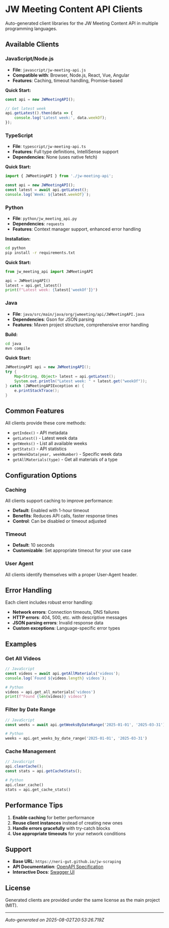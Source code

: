 # JW Meeting Content API Clients

Auto-generated client libraries for the JW Meeting Content API in multiple programming languages.

## Available Clients

### JavaScript/Node.js
- **File**: `javascript/jw-meeting-api.js`
- **Compatible with**: Browser, Node.js, React, Vue, Angular
- **Features**: Caching, timeout handling, Promise-based

**Quick Start:**
```javascript
const api = new JWMeetingAPI();

// Get latest week
api.getLatest().then(data => {
    console.log('Latest week:', data.weekOf);
});
```

### TypeScript
- **File**: `typescript/jw-meeting-api.ts`
- **Features**: Full type definitions, IntelliSense support
- **Dependencies**: None (uses native fetch)

**Quick Start:**
```typescript
import { JWMeetingAPI } from './jw-meeting-api';

const api = new JWMeetingAPI();
const latest = await api.getLatest();
console.log(`Week: ${latest.weekOf}`);
```

### Python
- **File**: `python/jw_meeting_api.py`
- **Dependencies**: `requests`
- **Features**: Context manager support, enhanced error handling

**Installation:**
```bash
cd python
pip install -r requirements.txt
```

**Quick Start:**
```python
from jw_meeting_api import JWMeetingAPI

api = JWMeetingAPI()
latest = api.get_latest()
print(f"Latest week: {latest['weekOf']}")
```

### Java
- **File**: `java/src/main/java/org/jwmeeting/api/JWMeetingAPI.java`
- **Dependencies**: Gson for JSON parsing
- **Features**: Maven project structure, comprehensive error handling

**Build:**
```bash
cd java
mvn compile
```

**Quick Start:**
```java
JWMeetingAPI api = new JWMeetingAPI();
try {
    Map<String, Object> latest = api.getLatest();
    System.out.println("Latest week: " + latest.get("weekOf"));
} catch (JWMeetingAPIException e) {
    e.printStackTrace();
}
```

## Common Features

All clients provide these core methods:

- `getIndex()` - API metadata
- `getLatest()` - Latest week data
- `getWeeks()` - List all available weeks  
- `getStats()` - API statistics
- `getWeekData(year, weekNumber)` - Specific week data
- `getAllMaterials(type)` - Get all materials of a type

## Configuration Options

### Caching
All clients support caching to improve performance:
- **Default**: Enabled with 1-hour timeout
- **Benefits**: Reduces API calls, faster response times
- **Control**: Can be disabled or timeout adjusted

### Timeout
- **Default**: 10 seconds
- **Customizable**: Set appropriate timeout for your use case

### User Agent
All clients identify themselves with a proper User-Agent header.

## Error Handling

Each client includes robust error handling:
- **Network errors**: Connection timeouts, DNS failures
- **HTTP errors**: 404, 500, etc. with descriptive messages  
- **JSON parsing errors**: Invalid response data
- **Custom exceptions**: Language-specific error types

## Examples

### Get All Videos
```javascript
// JavaScript
const videos = await api.getAllMaterials('videos');
console.log(`Found ${videos.length} videos`);
```

```python
# Python
videos = api.get_all_materials('videos')
print(f"Found {len(videos)} videos")
```

### Filter by Date Range
```javascript
// JavaScript
const weeks = await api.getWeeksByDateRange('2025-01-01', '2025-03-31');
```

```python
# Python
weeks = api.get_weeks_by_date_range('2025-01-01', '2025-03-31')
```

### Cache Management
```javascript
// JavaScript
api.clearCache();
const stats = api.getCacheStats();
```

```python
# Python
api.clear_cache()
stats = api.get_cache_stats()
```

## Performance Tips

1. **Enable caching** for better performance
2. **Reuse client instances** instead of creating new ones
3. **Handle errors gracefully** with try-catch blocks
4. **Use appropriate timeouts** for your network conditions

## Support

- **Base URL**: `https://neri-gut.github.io/jw-scraping`
- **API Documentation**: [OpenAPI Specification](../openapi.yaml)
- **Interactive Docs**: [Swagger UI](../docs.html)

## License

Generated clients are provided under the same license as the main project (MIT).

---

*Auto-generated on 2025-08-02T20:53:26.719Z*